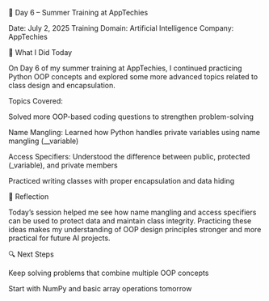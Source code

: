 📅 Day 6 – Summer Training at AppTechies

Date: July 2, 2025
Training Domain: Artificial Intelligence
Company: AppTechies

🧠 What I Did Today

On Day 6 of my summer training at AppTechies, I continued practicing Python OOP concepts and explored some more advanced topics related to class design and encapsulation.

Topics Covered:

Solved more OOP-based coding questions to strengthen problem-solving

Name Mangling: Learned how Python handles private variables using name mangling (__variable)

Access Specifiers: Understood the difference between public, protected (_variable), and private members

Practiced writing classes with proper encapsulation and data hiding


📝 Reflection

Today’s session helped me see how name mangling and access specifiers can be used to protect data and maintain class integrity. Practicing these ideas makes my understanding of OOP design principles stronger and more practical for future AI projects.

🔍 Next Steps

Keep solving problems that combine multiple OOP concepts

Start with NumPy and basic array operations tomorrow
